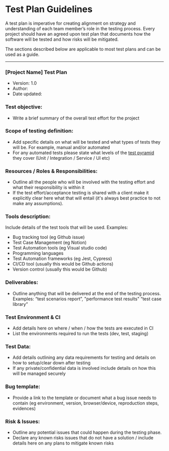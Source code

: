 # Test Plan Guidelines

A test plan is imperative for creating alignment on strategy and understanding of each team member’s role in the testing process. Every project should have an agreed upon test plan that documents how the software will be tested and how risks will be mitigated. 

The sections described below are applicable to most test plans and can be used as a guide.
 
---

### [Project Name] Test Plan

- Version: 1.0
- Author:
- Date updated: 

### Test objective:
- Write a brief summary of the overall test effort for the project

### Scope of testing definition:

- Add specific details on what will be tested and what types of tests they will be. For example, manual and/or automated
- For any automated tests please state what levels of the [test pyramid](https://martinfowler.com/articles/practical-test-pyramid.html#TheTestPyramid) they cover (Unit / Integration / Service / UI etc)

### Resources / Roles & Responsibilities:
- Outline all the people who will be involved with the testing effort and what their responsibility is within it
- If the test effort/acceptance testing is shared with a client make it explicitly clear here what that will entail (it's always best practice to not make any assumptions).

### Tools description:
Include details of the test tools that will be used.
Examples: 

- Bug tracking tool (eg Github issue)
- Test Case Management (eg Notion)
- Test Automation tools (eg Visual studio code)
- Programming languages
- Test Automation frameworks (eg Jest, Cypress)
- CI/CD tool (usually this would be Github actions)
- Version control (usually this would be Github)

### Deliverables:

- Outline anything that will be delivered at the end of the testing process. Examples: “test scenarios report”, "performance test results" “test case library”

### Test Environment & CI
- Add details here on where / when / how the tests are executed in CI
- List the environments required to run the tests (dev, test, staging)

### Test Data:
- Add details outlining any data requirements for testing and details on how to setup/clear down after testing
- If any private/confidential data is involved include details on how this will be managed securely

### Bug template:
- Provide a link to the template or document what a bug issue needs to contain (eg environment, version, browser/device, reproduction steps, evidences)

### Risk & Issues:
- Outline any potential issues that could happen during the testing phase. 
- Declare any known risks issues that do not have a solution / include details here on any plans to mitigate known risks

